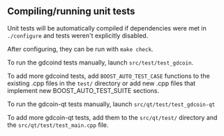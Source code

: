 Compiling/running unit tests
------------------------------------

Unit tests will be automatically compiled if dependencies were met in `./configure`
and tests weren't explicitly disabled.

After configuring, they can be run with `make check`.

To run the gdcoind tests manually, launch `src/test/test_gdcoin`.

To add more gdcoind tests, add `BOOST_AUTO_TEST_CASE` functions to the existing
.cpp files in the `test/` directory or add new .cpp files that
implement new BOOST_AUTO_TEST_SUITE sections.

To run the gdcoin-qt tests manually, launch `src/qt/test/test_gdcoin-qt`

To add more gdcoin-qt tests, add them to the `src/qt/test/` directory and
the `src/qt/test/test_main.cpp` file.
